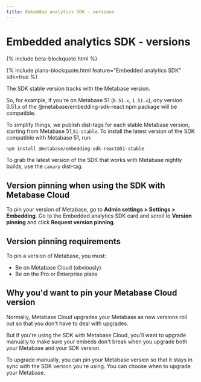 ```yaml
---
title: Embedded analytics SDK - versions
---
```


# Embedded analytics SDK - versions

{% include beta-blockquote.html %}

{% include plans-blockquote.html feature="Embedded analytics SDK" sdk=true %}

The SDK stable version tracks with the Metabase version.

So, for example, if you're on Metabase 51 (`0.51.x`, `1.51.x`), _any_ version 0.51.x of the @metabase/embedding-sdk-react npm package will be compatible.

To simplify things, we publish dist-tags for each stable Metabase version, starting from Metabase 51,`51-stable`. To install the latest version of the SDK compatible with Metabase 51, run:

```sh
npm install @metabase/embedding-sdk-react@51-stable
```

To grab the latest version of the SDK that works with Metabase nightly builds, use the `canary` dist-tag.

## Version pinning when using the SDK with Metabase Cloud

To pin your version of Metabase, go to **Admin settings > Settings > Embedding**. Go to the Embedded analytics SDK card and scroll to **Version pinning** and click **Request version pinning**.

## Version pinning requirements

To pin a version of Metabase, you must:

- Be on Metabase Cloud (obviously)
- Be on the Pro or Enterprise plans

## Why you'd want to pin your Metabase Cloud version

Normally, Metabase Cloud upgrades your Metabase as new versions roll out so that you don't have to deal with upgrades.

But if you're using the SDK with Metabase Cloud, you'll want to upgrade manually to make sure your embeds don't break when you upgrade both your Metabase and your SDK version.

To upgrade manually, you can pin your Metabase version so that it stays in sync with the SDK version you're using. You can choose when to upgrade your Metabase.
